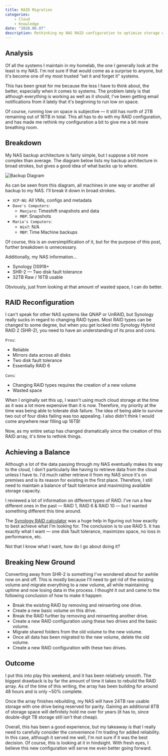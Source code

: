 ```yaml
---
title: RAID Migration
categories:
    - Cloud
    - Knowledge
date: "2020.06.07"
description: Rethinking my NAS RAID configuration to optimize storage while maintaining reliability.
---
```



## Analysis

Of all the systems I maintain in my homelab, the one I generally look at the least is my NAS. I'm not sure if that would come as a surprise to anyone, but it's become one of my most trusted “set it and forget it” systems.

This has been great for me because the less I have to think about, the better, especially when it comes to systems. The problem lately is that although everything is working as well as it should, I've been getting email notifications from it lately that it's beginning to run low on space.

Of course, running low on space is subjective — it still has north of 2TB remaining out of 16TB in total. This all has to do with my RAID configuration, and has made me rethink my configuration a bit to give me a bit more breathing room.

## Breakdown

My NAS backup architecture is fairly simple, but I suppose a bit more complex than average. The diagram below lists my backup architecture in broad strokes, but gives a good idea of what backs up to where.

![Backup Diagram](https://cdn.levine.io/uploads/images/gallery/2022-09//06/Backup_Diagram.png)

As can be seen from this diagram, all machines in one way or another all backup to my NAS. I'll break it down in broad strokes.

* `XCP-NG`: All VMs, configs and metadata
* `Dave's Computers`:
  * `Manjaro`: Timeshift snapshots and data
  * `MBP`: Snapshots
* `Maria's Computers`:
  * `Win7`: N/A
  * `MBP`: Time Machine backups

Of course, this is an oversimplification of it, but for the purpose of this post, further breakdown is unnecessary.

Additionally, my NAS information...

* Synology DS918+
* SHR-2 — Two disk fault tolerance
* 32TB Raw / 16TB usable

Obviously, just from looking at that amount of wasted space, I can do better.

## RAID Reconfiguration

I can't speak for other NAS systems like QNAP or UnRAID, but Synology really sucks in regard to changing RAID types. Most RAID types can be changed to some degree, but when you get locked into Synology Hybrid RAID 2 (SHR-2), you need to have an understanding of its pros and cons.

`Pros`:

* Reliable
* Mirrors data across all disks
* Two disk fault tolerance
* Essentially RAID 6

`Cons`:

* Changing RAID types requires the creation of a new volume
* Wasted space

When I originally set this up, I wasn't using much cloud storage at the time as it was a lot more expensive than it is now. Therefore, my priority at the time was being able to tolerate disk failure. The idea of being able to survive two out of four disks failing was too appealing. I also didn't think I would come anywhere near filling up 16TB!

Now, as my entire setup has changed dramatically since the creation of this RAID array, it's time to rethink things.

## Achieving a Balance

Although a lot of the data passing through my NAS eventually makes its way to the cloud, I don't particularly like having to retrieve data from the cloud unless I have to. I'd much rather retrieve it from my NAS since it's on premises and is its reason for existing in the first place. Therefore, I still need to maintain a balance of fault tolerance and maximizing available storage capacity.

I reviewed a lot of information on different types of RAID. I've run a few different ones in the past — RAID 1, RAID 6 & RAID 10 — but I wanted something different this time around.

The [Synology RAID calculator](https://www.synology.com/en-global/support/RAID_calculator) was a huge help in figuring out how exactly to best achieve what I'm looking for. The conclusion is to use RAID 5. It has exactly what I want — one disk fault tolerance, maximizes space, no loss in performance, etc.

Not that I know what I want, how do I go about doing it?

## Breaking New Ground

Converting away from SHR-2 is something I've wondered about for awhile now on and off. This is mostly because I'll need to get rid of the existing volume and migrate everything to a new volume, all while maintaining uptime and now losing data in the process. I thought it out and came to the following conclusion of how to make it happen:

* Break the existing RAID by removing and reinserting one drive.
* Create a new basic volume on this drive.
* Break the RAID further by removing and reinserting another drive.
* Create a new RAID configuration using these two drives and the basic volume.
* Migrate shared folders from the old volume to the new volume.
* Once all data has been migrated to the new volume, delete the old volume.
* Create a new RAID configuration with these two drives.

## Outcome

I put this into play this weekend, and it has been relatively smooth. The biggest drawback is by far the amount of time it takes to rebuild the RAID array. As of the time of this writing, the array has been building for around 48 hours and is only ~50% complete.

Once the array finishes rebuilding, my NAS will have 24TB raw usable storage with one drive being reserved for parity. Gaining an additional 8TB of storage space will definitely hold me over for years (it has to, since double-digit TB storage still isn't that cheap).

Overall, this has been a good experience, but my takeaway is that I really need to carefully consider the convenience I'm trading for added reliability. In this case, although it served me well, I'm not sure if it was the best decision. Of course, this is looking at it in hindsight. With fresh eyes, I believe this new configuration will serve me even better going forward.
